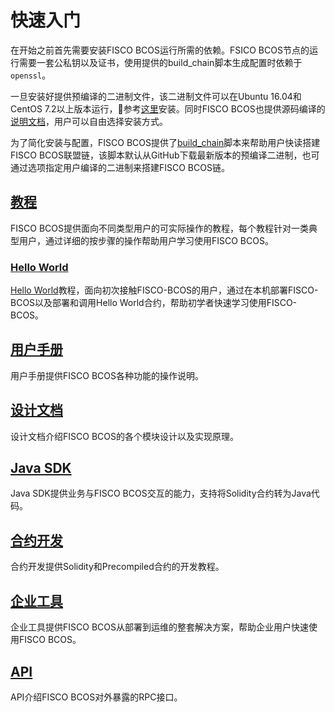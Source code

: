 # 快速入门

在开始之前首先需要安装FISCO BCOS运行所需的依赖。FSICO BCOS节点的运行需要一套公私钥以及证书，使用提供的build_chain脚本生成配置时依赖于`openssl`。

一旦安装好提供预编译的二进制文件，该二进制文件可以在Ubuntu 16.04和CentOS 7.2以上版本运行，参考[这里](manual/install.md#二进制安装)安装。同时FISCO BCOS也提供源码编译的[说明文档](manual/install.md#源码编译)，用户可以自由选择安装方式。

为了简化安装与配置，FISCO BCOS提供了[build_chain][build_chain]脚本来帮助用户快读搭建FISCO BCOS联盟链，该脚本默认从GitHub下载最新版本的预编译二进制，也可通过选项指定用户编译的二进制来搭建FISCO BCOS链。

## [教程](tutorials/index.html)

FISCO BCOS提供面向不同类型用户的可实际操作的教程，每个教程针对一类典型用户，通过详细的按步骤的操作帮助用户学习使用FISCO BCOS。

### [Hello World](tutorials/hello_world.md)

[Hello World](tutorials/hello_world.md)教程，面向初次接触FISCO-BCOS的用户，通过在本机部署FISCO-BCOS以及部署和调用Hello World合约，帮助初学者快速学习使用FISCO-BCOS。

## [用户手册](manual/index.html)

用户手册提供FISCO BCOS各种功能的操作说明。

## [设计文档](design/index.html)

设计文档介绍FISCO BCOS的各个模块设计以及实现原理。

## [Java SDK](sdk/index.html)

Java SDK提供业务与FISCO BCOS交互的能力，支持将Solidity合约转为Java代码。

## [合约开发](developer/index.html)

合约开发提供Solidity和Precompiled合约的开发教程。

## [企业工具](enterprise/index.html)

企业工具提供FISCO BCOS从部署到运维的整套解决方案，帮助企业用户快速使用FISCO BCOS。

## [API](api/index.html)

API介绍FISCO BCOS对外暴露的RPC接口。


[build_chain]:https://github.com/FISCO-BCOS/FISCO-BCOS/blob/master/tools/build_chain.sh


